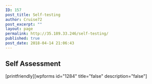 ```yaml
---
ID: 157
post_title: Self-testing
author: Cruise72
post_excerpt: ""
layout: page
permalink: http://35.189.33.246/self-testing/
published: true
post_date: 2018-04-14 21:06:43
---
```

<h2>Self Assessment</h2>		
		[printfriendly][wpforms id="1284" title="false" description="false"]